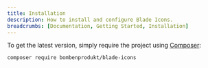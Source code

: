 ```yaml
---
title: Installation
description: How to install and configure Blade Icons.
breadcrumbs: [Documentation, Getting Started, Installation]
---
```


To get the latest version, simply require the project using
[Composer](https://getcomposer.org/):

```bash
composer require bombenprodukt/blade-icons
```
